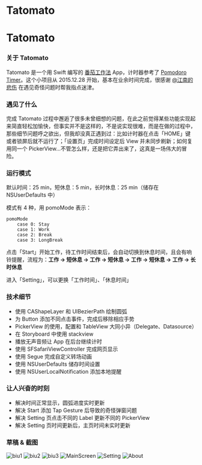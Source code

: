 # Tatomato

# Tatomato

### 关于 Tatomato

Tatomato 是一个用 Swift 编写的 [番茄工作法](https://zh.wikipedia.org/wiki/%E7%95%AA%E8%8C%84%E5%B7%A5%E4%BD%9C%E6%B3%95) App，计时器参考了 [Pomodoro Timer](https://github.com/megabitsenmzq/PomodoroTimer)。这个小项目从 2015.12.28 开始，基本在业余时间完成，很感谢 [@江南的悲伤](https://github.com/SergioChan) 在遇见奇怪问题时帮我指点迷津。

###  遇见了什么

完成 Tatomato 过程中邂逅了很多未曾细想的问题，在此之前觉得某些功能实现起来简直轻松加愉快，但事实并不是这样的，不是说实现很难，而是在做的过程中，那些细节问题呼之欲出，但我却没真正遇到过：比如计时器在点击「HOME」键或者锁屏后就不运行了；「设置页」完成时间设定后 View 并未同步刷新；如何复用同一个 PickerView...不管怎么样，还是把它弄出来了，这真是一场伟大的冒险。

### 运行模式

默认时间：25 min，短休息：5 min，长时休息：25 min（储存在 NSUserDefaults 中）

模式有 4 种，用 pomoMode 表示：

    pomoMode
        case 0: Stay
        case 1: Work
        case 2: Break
        case 3: LongBreak

点击「Start」开始工作，待工作时间结束后，会自动切换到休息时间，且会有响铃提醒，流程为：**工作 -> 短休息 -> 工作 -> 短休息 -> 工作 -> 短休息 -> 工作 -> 长时休息**

进入「Setting」，可以更换「工作时间」、「休息时间」

### 技术细节
- 使用 CAShapeLayer 和 UIBezierPath 绘制圆弧
- 为 Button 添加不同点击事件，完成后移除相应手势
- PickerView 的使用，配置和 TableView 大同小异（Delegate、Datasource）
- 在 Storyboard 中使用 stackview
- 播放无声音频让 App 在后台继续计时
- 使用 SFSafariViewController 完成网页显示
- 使用 Segue 完成自定义转场动画
- 使用 NSUserDefaults 储存时间设置
- 使用 NSUserLocalNotification 添加本地提醒

### 让人兴奋的时刻
- 解决时间正常显示，圆弧进度实时更新
- 解决 Start 添加 Tap Gesture 后导致的奇怪弹窗问题
- 解决 Setting 页点击不同的 Label 更新不同的 PickerView
- 解决 Setting 页时间更新后，主页时间未实时更新

### 草稿 & 截图
![biu1][1]
![biu2][2]
![biu3][3]
![MainScreen][4]
![Setting][5]
![About][6]


  [1]: http://static.zybuluo.com/TAmbition/9oa042vyi0sazpdcy1u4zwal/biu1.jpg
  [2]: http://static.zybuluo.com/TAmbition/via97z29k1g79kdc7o3jp618/biu2.jpg
  [3]: http://static.zybuluo.com/TAmbition/qmxeo0t5bejiov8qrxq9ujai/biu3.jpg
  [4]: http://static.zybuluo.com/TAmbition/klp3g3nye3lb9y6cr6x7wzmf/MainScreen.PNG
  [5]: http://static.zybuluo.com/TAmbition/22s05kke76o45e5t4x57e5bh/Setting.PNG
  [6]: http://static.zybuluo.com/TAmbition/s889yiqszh3nx40nwjxxu63p/About.PNG
  


  
  
  